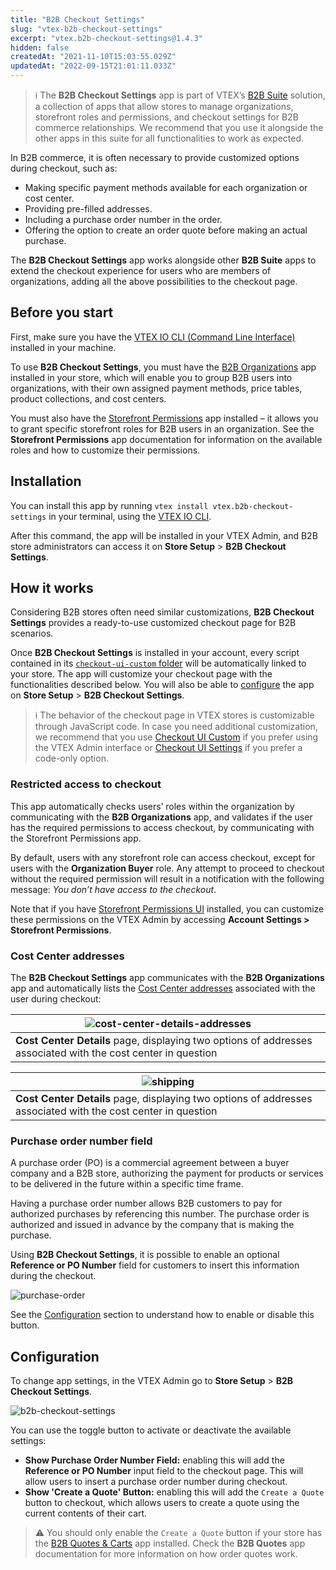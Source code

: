 ```yaml
---
title: "B2B Checkout Settings"
slug: "vtex-b2b-checkout-settings"
excerpt: "vtex.b2b-checkout-settings@1.4.3"
hidden: false
createdAt: "2021-11-10T15:03:55.029Z"
updatedAt: "2022-09-15T21:01:11.033Z"
---
```


> ℹ️ The **B2B Checkout Settings** app is part of VTEX’s [B2B Suite](https://developers.vtex.com/docs/guides/vtex-b2b-suite) solution, a collection of apps that allow stores to manage organizations, storefront roles and permissions, and checkout settings for B2B commerce relationships. We recommend that you use it alongside the other apps in this suite for all functionalities to work as expected.

In B2B commerce, it is often necessary to provide customized options during checkout, such as:

* Making specific payment methods available for each organization or cost center.
* Providing pre-filled addresses.
* Including a purchase order number in the order.
* Offering the option to create an order quote before making an actual purchase.

The **B2B Checkout Settings** app works alongside other **B2B Suite** apps to extend the checkout experience for users who are members of organizations, adding all the above possibilities to the checkout page.


## Before you start

First, make sure you have the [VTEX IO CLI (Command Line Interface)](https://developers.vtex.com/docs/guides/vtex-io-documentation-vtex-io-cli-install) installed in your machine.

To use **B2B Checkout Settings**, you must have the [B2B Organizations](https://developers.vtex.com/docs/guides/vtex-b2b-organizations) app installed in your store, which will enable you to group B2B users into organizations, with their own assigned payment methods, price tables, product collections, and cost centers. 

You must also have the [Storefront Permissions](https://developers.vtex.com/docs/guides/vtex-storefront-permissions) app installed – it allows you to grant specific storefront roles for B2B users in an organization. See the **Storefront Permissions** app documentation for information on the available roles and how to customize their permissions.


## Installation

You can install this app by running `vtex install vtex.b2b-checkout-settings` in your terminal, using the [VTEX IO CLI](https://developers.vtex.com/docs/guides/vtex-io-documentation-vtex-io-cli-installation-and-command-reference).

After this command, the app will be installed in your VTEX Admin, and B2B store administrators can access it on **Store Setup** > **B2B Checkout Settings**.


## How it works

Considering B2B stores often need similar customizations, **B2B Checkout Settings** provides a ready-to-use customized checkout page for B2B scenarios.

Once **B2B Checkout Settings** is installed in your account, every script contained in its [`checkout-ui-custom` folder](https://github.com/vtex-apps/b2b-checkout-settings/tree/master/checkout-ui-custom) will be automatically linked to your store. The app will customize your checkout page with the functionalities described below. You will also be able to [configure](#configuration) the app on **Store Setup** > **B2B Checkout Settings**.


> ℹ️ The behavior of the checkout page in VTEX stores is customizable through JavaScript code. In case you need additional customization, we recommend that you use [Checkout UI Custom](https://apps.vtex.com/vtex-checkout-ui-custom/p) if you prefer using the VTEX Admin interface or [Checkout UI Settings](https://developers.vtex.com/docs/guides/vtex-checkout-ui-settings) if you prefer a code-only option.


### Restricted access to checkout

This app automatically checks users’ roles within the organization by communicating with the **B2B Organizations** app, and validates if the user has the required permissions to access checkout, by communicating with the Storefront Permissions app.

By default, users with any storefront role can access checkout, except for users with the **Organization Buyer** role. Any attempt to proceed to checkout without the required permission will result in a notification with the following message: _You don’t have access to the checkout_.

Note that if you have [Storefront Permissions UI](https://developers.vtex.com/docs/guides/vtex-storefront-permissions-ui) installed, you can customize these permissions on the VTEX Admin by accessing **Account Settings > Storefront Permissions**.


### Cost Center addresses

The **B2B Checkout Settings** app communicates with the **B2B Organizations** app and automatically lists the [Cost Center addresses](https://developers.vtex.com/docs/guides/vtex-b2b-organizations#cost-center-details) associated with the user during checkout:

| ![cost-center-details-addresses](https://raw.githubusercontent.com/vtex-apps/b2b-checkout-settings/master/docs/images/cost-center-details-addresses.png) |
|-|
|**Cost Center Details** page, displaying two options of addresses associated with the cost center in question |

| ![shipping](https://raw.githubusercontent.com/vtex-apps/b2b-checkout-settings/master/docs/images/shipping.png) |
|-|
| **Cost Center Details** page, displaying two options of addresses associated with the cost center in question | Checkout page for an user associated with this organization and cost center |


### Purchase order number field

A purchase order (PO) is a commercial agreement between a buyer company and a B2B store, authorizing the payment for products or services to be delivered in the future within a specific time frame.

Having a purchase order number allows B2B customers to pay for authorized purchases by referencing this number. The purchase order is authorized and issued in advance by the company that is making the purchase.

Using **B2B Checkout Settings**, it is possible to enable an optional **Reference or PO Number** field for customers to insert this information during the checkout.

![purchase-order](https://raw.githubusercontent.com/vtex-apps/b2b-checkout-settings/master/docs/images/purchase-order.png)

See the [Configuration](#configuration) section to understand how to enable or disable this button.

## Configuration

To change app settings, in the VTEX Admin go to **Store Setup** > **B2B Checkout Settings**.

![b2b-checkout-settings](https://raw.githubusercontent.com/vtex-apps/b2b-checkout-settings/master/docs/images/b2b-checkout-settings.png)

You can use the toggle button to activate or deactivate the available settings:

* **Show Purchase Order Number Field:** enabling this will add the **Reference or PO Number** input field to the checkout page. This will allow users to insert a purchase order number during checkout.
* **Show 'Create a Quote' Button:** enabling this will add the `Create a Quote` button to checkout, which allows users to create a quote using the current contents of their cart.

> ⚠️ You should only enable the `Create a Quote` button if your store has the [B2B Quotes & Carts](https://developers.vtex.com/docs/guides/vtex-b2b-quotes) app installed. Check the **B2B Quotes** app documentation for more information on how order quotes work.
